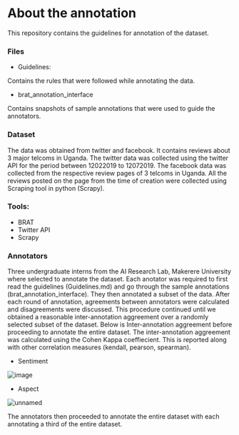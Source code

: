 About the annotation
===========================

This repository contains the guidelines for annotation of the dataset.

### Files
- Guidelines:

Contains the rules that were followed while annotating the data.

- brat_annotation_interface

Contains snapshots of sample annotations that were used to guide the annotators.

### Dataset
The data was obtained from twitter and facebook. It contains reviews about 3 major telcoms in Uganda. The twitter data was collected using the twitter API for the period between 12022019 to 12072019. 
The facebook data was collected from the respective review pages of 3 telcoms in Uganda. All the reviews posted on the page from the time of creation were collected using Scraping tool in python (Scrapy).

### Tools:
- BRAT
- Twitter API
- Scrapy

### Annotators
Three undergraduate interns from the AI Research Lab, Makerere University where selected to annotate the dataset. Each anotator was required to first read the guidelines (Guidelines.md) and go through the sample annotations (brat_annotation_interface). They then annotated a subset of the data. After each round of annotation, agreements between annotators were calculated and disagreements were discussed. This procedure continued until we obtained a reasonable inter-annotation aggreement over a randomly selected subset of the dataset. Below is Inter-annotation aggreement before proceeding to annotate the entire dataset. The inter-annotation aggreement was calculated using the Cohen Kappa coeffiecient. This is reported along with other correlation measures (kendall, pearson, spearman).

- Sentiment

![image](https://user-images.githubusercontent.com/43681553/61225893-26a01080-a72a-11e9-9332-8b5c73bddbd6.png)

- Aspect

![unnamed](https://user-images.githubusercontent.com/43681553/61226114-8696b700-a72a-11e9-9d0f-bb4cc01e74fc.png)

The annotators then proceeded to annotate the entire dataset with each annotating a third of the entire dataset. 
